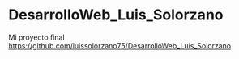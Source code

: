 # DesarrolloWeb_Luis_Solorzano
Mi proyecto final
https://github.com/luissolorzano75/DesarrolloWeb_Luis_Solorzano
